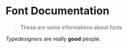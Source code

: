 # Font Documentation
> These are some informations about fonts

*Typedesigners* are really **good** people.
